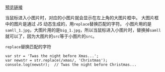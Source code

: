 [预览链接]()

当鼠标进入小图片时，对应的小图片就会显示在左上角的大图片框中。
大图片框中的图片是通过 JS 动态生成的，用`replace`替换匹配的字符。
小图片用的是`samll_1.jpg`，大图片用的是`big_1.jpg`，所以当鼠标进入小图片时，替换掉`samll`就可以了，因为大图片的`src`等于小图片的`src`。

`replace`替换匹配的字符
```
var str = 'Twas the night before Xmas...';
var newstr = str.replace(/xmas/, 'Christmas');
console.log(newstr);  // Twas the night before Christmas...
```